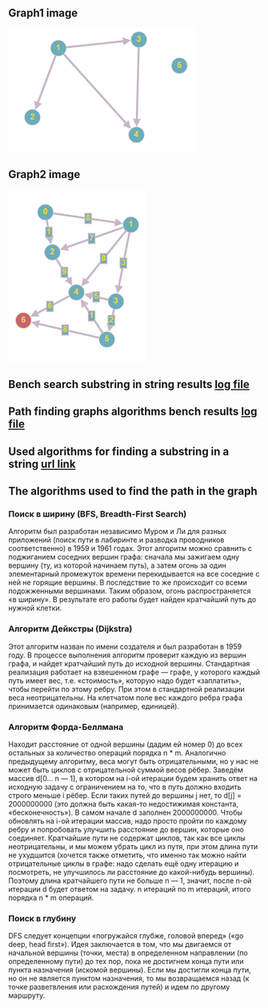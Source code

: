 ## Graph1 image
  ![Image1](results/graph1.png)
## Graph2 image 
  ![Image2](results/graph2.png)
## Bench search substring in string results [log file](results/SearchStringBenchRESULTS.txt)
## Path finding graphs algorithms bench results [log file](results/GraphsAlgorithmsBenchResults.txt)
## Used algorithms for finding a substring in a string [url link](https://habr.com/ru/post/111449)
## The algorithms used to find the path in the graph
### Поиск в ширину (BFS, Breadth-First Search)
Алгоритм был разработан независимо Муром и Ли для разных приложений (поиск пути в лабиринте и разводка проводников соответственно) в 1959 и 1961 годах. Этот алгоритм можно сравнить с поджиганием соседних вершин графа: сначала мы зажигаем одну вершину (ту, из которой начинаем путь), а затем огонь за один элементарный промежуток времени перекидывается на все соседние с ней не горящие вершины. В последствие то же происходит со всеми подожженными вершинами. Таким образом, огонь распространяется «в ширину». В результате его работы будет найден кратчайший путь до нужной клетки.
### Алгоритм Дейкстры (Dijkstra)
Этот алгоритм назван по имени создателя и был разработан в 1959 году. В процессе выполнения алгоритм проверит каждую из вершин графа, и найдет кратчайший путь до исходной вершины. Стандартная реализация работает на взвешенном графе — графе, у которого каждый путь имеет вес, т.е. «стоимость», которую надо будет «заплатить», чтобы перейти по этому ребру. При этом в стандартной реализации веса неотрицательны. На клетчатом поле вес каждого ребра графа принимается одинаковым (например, единицей).
### Алгоритм Форда-Беллмана
Находит расстояние от одной вершины (дадим ей номер 0) до всех остальных за количество операций порядка n * m. Аналогично предыдущему алгоритму, веса могут быть отрицательными, но у нас не может быть циклов с отрицательной суммой весов рёбер.
Заведём массив d[0… n — 1], в котором на i-ой итерации будем хранить ответ на исходную задачу с ограничением на то, что в путь должно входить строго меньше i рёбер. Если таких путей до вершины j нет, то d[j] = 2000000000 (это должна быть какая-то недостижимая константа, «бесконечность»). В самом начале d заполнен 2000000000. Чтобы обновлять на i-ой итерации массив, надо просто пройти по каждому ребру и попробовать улучшить расстояние до вершин, которые оно соединяет. Кратчайшие пути не содержат циклов, так как все циклы неотрицательны, и мы можем убрать цикл из путя, при этом длина пути не ухудшится (хочется также отметить, что именно так можно найти отрицательные циклы в графе: надо сделать ещё одну итерацию и посмотреть, не улучшилось ли расстояние до какой-нибудь вершины). Поэтому длина кратчайшего пути не больше n — 1, значит, после n-ой итерации d будет ответом на задачу.
n итераций по m итераций, итого порядка n * m операций.
### Поиск в глубину
DFS следует концепции «погружайся глубже, головой вперед» («go deep, head first»). Идея заключается в том, что мы двигаемся от начальной вершины (точки, места) в определенном направлении (по определенному пути) до тех пор, пока не достигнем конца пути или пункта назначения (искомой вершины). Если мы достигли конца пути, но он не является пунктом назначения, то мы возвращаемся назад (к точке разветвления или расхождения путей) и идем по другому маршруту.
